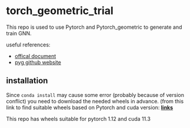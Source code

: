 # torch_geometric_trial

This repo is used to use Pytorch and Pytorch_geometric to generate and train GNN. 

useful references:

* [offical document](https://pytorch-geometric.readthedocs.io/en/latest/)
* [pyg github website](https://github.com/pyg-team/pytorch_geometric)

## installation
Since `conda install` may cause some error (probably because of version conflict) you need to download the needed wheels in advance. (from this link to find suitable wheels based on Pytorch and cuda version: [**links**](https://data.pyg.org/whl/) 

This repo has wheels suitable for pytorch 1.12 and cuda 11.3

